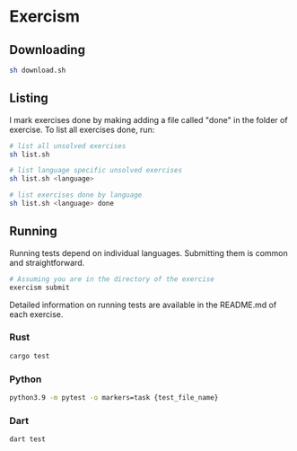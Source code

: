 # Exercism

## Downloading

```bash
sh download.sh
```

## Listing
I mark exercises done by making adding a file called "done" in the folder of exercise.
To list all exercises done, run:

```bash
# list all unsolved exercises
sh list.sh

# list language specific unsolved exercises
sh list.sh <language>

# list exercises done by language
sh list.sh <language> done
```

## Running
Running tests depend on individual languages. Submitting them is common and straightforward.

```bash
# Assuming you are in the directory of the exercise
exercism submit
```

Detailed information on running tests are available in the README.md of each exercise.

### Rust

```bash
cargo test
```

### Python

```bash
python3.9 -m pytest -o markers=task {test_file_name}
```

### Dart

```bash
dart test
```